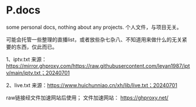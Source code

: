 # P.docs
some personal docs, nothing about any projects. 
个人文件，与项目无关。

可能会托管一些整理的直播list，或者放些杂七杂八、不知道用来做什么的无关紧要的东西，仅此而已。

1、iptv.txt 来源：https://mirror.ghproxy.com/https://raw.githubusercontent.com/leyan1987/iptv/main/iptv.txt；20240701

2、live.txt 来源：https://www.huichunniao.cn/xh/lib/live.txt；20240701

raw链接经文件加速网站后使用；
文件加速网站：
https://ghproxy.net/
